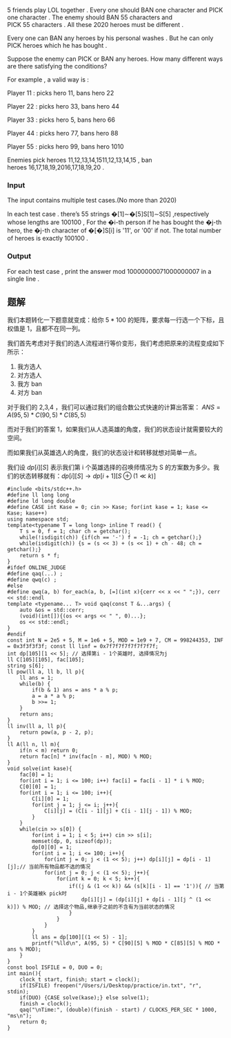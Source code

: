 5 friends play LOL together . Every one should BAN one character and PICK one character . The enemy should BAN 55 characters and PICK 55 characters . All these 2020 heroes must be different .

Every one can BAN any heroes by his personal washes . But he can only PICK heroes which he has bought .

Suppose the enemy can PICK or BAN any heroes. How many different ways are there satisfying the conditions?

For example , a valid way is :

Player 11 : picks hero 11, bans hero 22

Player 22 : picks hero 33, bans hero 44

Player 33 : picks hero 5, bans hero 66

Player 44 : picks hero 77, bans hero 88

Player 55 : picks hero 99, bans hero 1010

Enemies pick heroes 11,12,13,14,1511,12,13,14,15 , ban heroes 16,17,18,19,2016,17,18,19,20 .

### Input

The input contains multiple test cases.(No more than 2020)

In each test case . there’s 55 strings �[1]∼�[5]S[1]∼S[5] ,respectively whose lengths are 100100 , For the �i-th person if he has bought the �j-th hero, the �j-th character of �[�]S[i] is '11', or '00' if not. The total number of heroes is exactly 100100 .

### Output

For each test case , print the answer mod 10000000071000000007 in a single line .

## 题解
我们本题转化一下题意就变成：给你 $5*100$ 的矩阵，要求每一行选一个下标，且权值是 1，且都不在同一列。

我们首先考虑对于我们的选人流程进行等价变形，我们考虑把原来的流程变成如下所示：
1. 我方选人
2. 对方选人
3. 我方 ban
4. 对方 ban

对于我们的 2,3,4 ，我们可以通过我们的组合数公式快速的计算出答案：
$ANS=A(95,5)*C(90,5)*C(85,5)$

而对于我们的答案 1，如果我们从人选英雄的角度，我们的状态设计就需要较大的空间。

而如果我们从英雄选人的角度，我们的状态设计和转移就想对简单一点。

我们设 $dp[i][S]$ 表示我们第 i 个英雄选择的召唤师情况为 S 的方案数为多少。我们的状态转移就有：$dp[i][S]\to dp[i+1][S\oplus (1\ll k)]$

```
#include <bits/stdc++.h>
#define ll long long
#define ld long double
#define CASE int Kase = 0; cin >> Kase; for(int kase = 1; kase <= Kase; kase++)
using namespace std;
template<typename T = long long> inline T read() {
    T s = 0, f = 1; char ch = getchar();
    while(!isdigit(ch)) {if(ch == '-') f = -1; ch = getchar();}
    while(isdigit(ch)) {s = (s << 3) + (s << 1) + ch - 48; ch = getchar();} 
    return s * f;
}
#ifdef ONLINE_JUDGE
#define qaq(...) ;
#define qwq(c) ;
#else
#define qwq(a, b) for_each(a, b, [=](int x){cerr << x << " ";}), cerr << std::endl
template <typename... T> void qaq(const T &...args) {
    auto &os = std::cerr;
    (void)(int[]){(os << args << " ", 0)...};
    os << std::endl;
}
#endif
const int N = 2e5 + 5, M = 1e6 + 5, MOD = 1e9 + 7, CM = 998244353, INF = 0x3f3f3f3f; const ll linf = 0x7f7f7f7f7f7f7f7f;
int dp[105][1 << 5]; // 选择第i - 1个英雄时, 选择情况为j
ll C[105][105], fac[105];
string s[6];
ll pow(ll a, ll b, ll p){
    ll ans = 1;
    while(b) {
        if(b & 1) ans = ans * a % p;
        a = a * a % p;
        b >>= 1;
    }
    return ans;
}
ll inv(ll a, ll p){
    return pow(a, p - 2, p);
}
ll A(ll n, ll m){
    if(n < m) return 0;
    return fac[n] * inv(fac[n - m], MOD) % MOD;
}
void solve(int kase){
    fac[0] = 1;
    for(int i = 1; i <= 100; i++) fac[i] = fac[i - 1] * i % MOD;
    C[0][0] = 1;
    for(int i = 1; i <= 100; i++){
        C[i][0] = 1;
        for(int j = 1; j <= i; j++){
            C[i][j] = (C[i - 1][j] + C[i - 1][j - 1]) % MOD;
        }
    }
    while(cin >> s[0]) {
        for(int i = 1; i < 5; i++) cin >> s[i];
        memset(dp, 0, sizeof(dp));
        dp[0][0] = 1;
        for(int i = 1; i <= 100; i++){
            for(int j = 0; j < (1 << 5); j++) dp[i][j] = dp[i - 1][j];// 当前所有物品都不选的情况
            for(int j = 0; j < (1 << 5); j++){
                for(int k = 0; k < 5; k++){
                    if((j & (1 << k)) && (s[k][i - 1] == '1')){ // 当第i - 1个英雄被k pick时
                        dp[i][j] = (dp[i][j] + dp[i - 1][j ^ (1 << k)]) % MOD; // 选择这个物品,继承于之前的不含有为当前状态的情况
                    }
                }
            }
        }
        ll ans = dp[100][(1 << 5) - 1];
        printf("%lld\n", A(95, 5) * C[90][5] % MOD * C[85][5] % MOD * ans % MOD);
    }
}
const bool ISFILE = 0, DUO = 0;
int main(){
    clock_t start, finish; start = clock();
    if(ISFILE) freopen("/Users/i/Desktop/practice/in.txt", "r", stdin);
    if(DUO) {CASE solve(kase);} else solve(1);
    finish = clock(); 
    qaq("\nTime:", (double)(finish - start) / CLOCKS_PER_SEC * 1000, "ms\n");
    return 0;
}

```